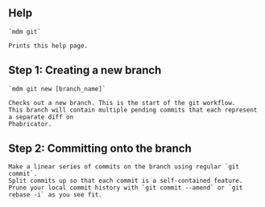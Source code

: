 ## Help

    `mdm git`

    Prints this help page.

## Step 1: Creating a new branch

    `mdm git new [branch_name]`

    Checks out a new branch. This is the start of the git workflow.
    This branch will contain multiple pending commits that each represent a separate diff on
    Phabricator.

## Step 2: Committing onto the branch

    Make a linear series of commits on the branch using regular `git commit`.
    Split commits up so that each commit is a self-contained feature.
    Prune your local commit history with `git commit --amend` or `git rebase -i` as you see fit.
